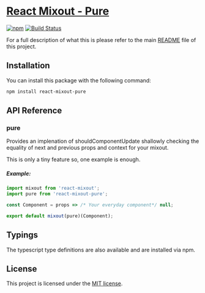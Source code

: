 # [React Mixout - Pure](https://github.com/alitaheri/react-mixout-pure)
[![npm](https://badge.fury.io/js/react-mixout-pure.svg)](https://badge.fury.io/js/react-mixout-pure)
[![Build Status](https://travis-ci.org/alitaheri/react-mixout-pure.svg?branch=master)](https://travis-ci.org/alitaheri/react-mixout-pure)

For a full description of what this is please refer to 
the main [README](https://github.com/alitaheri/react-mixout) file of this project.

## Installation

You can install this package with the following command:

```sh
npm install react-mixout-pure
```

## API Reference

### pure

Provides an implenation of shouldComponentUpdate shallowly
checking the equality of next and previous props and context for your mixout.

This is only a tiny feature so, one example is enough.

##### Example:

```js
import mixout from 'react-mixout';
import pure from 'react-mixout-pure';

const Component = props => /* Your everyday component*/ null;

export default mixout(pure)(Component);
```

## Typings

The typescript type definitions are also available and are installed via npm.

## License
This project is licensed under the [MIT license](https://github.com/alitaheri/react-mixout/blob/master/LICENSE).
